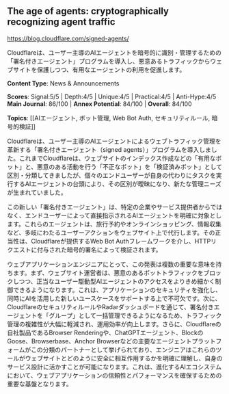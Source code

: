 ## The age of agents: cryptographically recognizing agent traffic

https://blog.cloudflare.com/signed-agents/

Cloudflareは、ユーザー主導のAIエージェントを暗号的に識別・管理するための「署名付きエージェント」プログラムを導入し、悪意あるトラフィックからウェブサイトを保護しつつ、有用なエージェントの利用を促進します。

**Content Type**: News & Announcements

**Scores**: Signal:5/5 | Depth:4/5 | Unique:4/5 | Practical:4/5 | Anti-Hype:4/5
**Main Journal**: 86/100 | **Annex Potential**: 84/100 | **Overall**: 84/100

**Topics**: [[AIエージェント, ボット管理, Web Bot Auth, セキュリティルール, 暗号的検証]]

Cloudflareは、ユーザー主導のAIエージェントによるウェブトラフィック管理を革新する「署名付きエージェント（signed agents）」プログラムを導入しました。これまでCloudflareは、ウェブサイトのインデックス作成などの「有用なボット」と、悪意のある活動を行う「不正なボット」を「検証済みボット」として区別・分類してきましたが、個々のエンドユーザーが自身の代わりにタスクを実行するAIエージェントの台頭により、その区別が曖昧になり、新たな管理ニーズが生まれていました。

この新しい「署名付きエージェント」は、特定の企業やサービス提供者からではなく、エンドユーザーによって直接指示されるAIエージェントを明確に対象とします。これらのエージェントは、旅行予約やオンラインショッピング、情報収集など、多岐にわたるユーザーアクションをウェブサイト上で代行します。その正当性は、Cloudflareが提供するWeb Bot Authフレームワークを介し、HTTPリクエストに付与された暗号的署名によって検証されます。

ウェブアプリケーションエンジニアにとって、この発表は複数の重要な意味を持ちます。まず、ウェブサイト運営者は、悪意のあるボットトラフィックをブロックしつつ、正当なユーザー駆動型AIエージェントのアクセスをよりきめ細かく制御できるようになります。これは、アプリケーションのセキュリティを強化し、同時にAIを活用した新しいユースケースをサポートする上で不可欠です。次に、CloudflareのセキュリティルールやRadarダッシュボードを通じて、署名付きエージェントを「グループ」として一括管理できるようになるため、トラフィック管理の複雑性が大幅に軽減され、運用効率が向上します。さらに、Cloudflareの自社製品であるBrowser Renderingや、ChatGPTエージェント、BlockのGoose、Browserbase、Anchor Browserなどの主要なエージェントプラットフォームがこの分類のパートナーとして挙げられており、エンジニアはこれらのツールがウェブサイトとどのように安全に相互作用するかを明確に理解し、自身のサービス設計に活かすことが可能になります。これは、進化するAIエコシステムにおいて、ウェブアプリケーションの信頼性とパフォーマンスを確保するための重要な基盤となります。